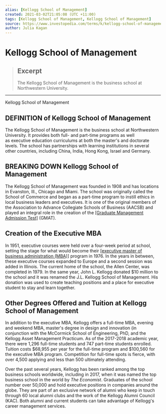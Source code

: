 ```yaml
---
alias: [Kellogg School of Management]
created: 2021-03-02T21:05:08 (UTC +11:00)
tags: [Kellogg School of Management, Kellogg School of Management]
source: https://www.investopedia.com/terms/k/kellogg-school-of-management.asp
author: Julia Kagan
---
```


# Kellogg School of Management

> ## Excerpt
> The Kellogg School of Management is the business school at Northwestern University.

---

Kellogg School of Management
## DEFINITION of Kellogg School of Management

The Kellogg School of Management is the business school at Northwestern University. It provides both full- and part-time programs as well as executive education curriculums at both the master's and doctorate levels. The school has partnerships with learning institutions in several other countries, including China, India, Hong Kong, Israel and Germany.

## BREAKING DOWN Kellogg School of Management

The Kellogg School of Management was founded in 1908 and has locations in Evanston, Ill., Chicago and Miami. The school was originally called the School of Commerce and began as a part-time program to instill ethics in local business leaders and executives. It is one of the original members of the Association to Advance Collegiate Schools of Business (AACSB) and played an integral role in the creation of the [[Graduate Management Admission Test]](https://www.investopedia.com/terms/g/graduate-management-admission-test-mba.asp) (GMAT). 

## Creation of the Executive MBA

In 1951, executive courses were held over a four-week period at school, setting the stage for what would become their [[executive master of business administration (MBA)]](https://www.investopedia.com/terms/e/executive-mba.asp) program in 1976. In the years in between, these executive courses expanded to Europe and a second session was added in Illinois. The current home of the school, the Allen Center, was completed in 1979. In the same year, John L. Kellogg donated $10 million to the school and it was renamed the J.L. Kellogg School of Management. His donation was used to create teaching positions and a place for executive student to stay and learn together.

## Other Degrees Offered and Tuition at Kellogg School of Management

In addition to the executive MBA, Kellogg offers a full-time MBA, evening and weekend MBA, master's degree in design and innovation (in conjunction with the McCormick School of Engineering, PhD, and the Kellogg Asset Management Practicum. As of the 2017-2018 academic year, there were 1,296 full-time students and 747 part-time students enrolled. Tuition costs $68,955 per year for the full-time program and $100,560 for the executive MBA program. Competition for full-time spots is fierce, with over 4,500 applying and less than 500 ultimately attending.

Over the past several years, Kellogg has been ranked among the top business schools worldwide, including in 2017, when it was named the top business school in the world by _The Economist_. Graduates of the school number over 50,000 and hold executive positions in companies around the globe. They are part of an exclusive network of alumni who keep in touch through 60 local alumni clubs and the work of the Kellogg Alumni Council (KAC). Both alumni and current students can take advantage of Kellogg's career management services.
